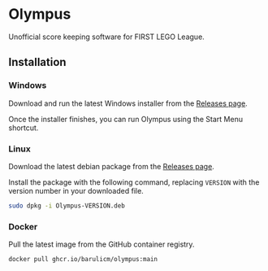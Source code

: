 # Olympus
Unofficial score keeping software for FIRST LEGO League.

## Installation

### Windows

Download and run the latest Windows installer from the [Releases page](https://github.com/barulicm/olympus/releases).

Once the installer finishes, you can run Olympus using the Start Menu shortcut.

### Linux

Download the latest debian package from the [Releases page](https://github.com/barulicm/olympus/releases).

Install the package with the following command, replacing `VERSION` with the version number in your
downloaded file.

```bash
sudo dpkg -i Olympus-VERSION.deb
```

### Docker

Pull the latest image from the GitHub container registry.

```
docker pull ghcr.io/barulicm/olympus:main
```
